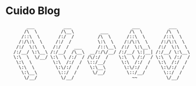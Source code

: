 # Cuido Blog

            ___           ___                       ___           ___     
           /\  \         /\__\          ___        /\  \         /\  \    
          /::\  \       /:/  /         /\  \      /::\  \       /::\  \   
         /:/\:\  \     /:/  /          \:\  \    /:/\:\  \     /:/\:\  \  
        /:/  \:\  \   /:/  /  ___      /::\__\  /:/  \:\__\   /:/  \:\  \ 
       /:/__/ \:\__\ /:/__/  /\__\  __/:/\/__/ /:/__/ \:|__| /:/__/ \:\__\
       \:\  \  \/__/ \:\  \ /:/  / /\/:/  /    \:\  \ /:/  / \:\  \ /:/  /
        \:\  \        \:\  /:/  /  \::/__/      \:\  /:/  /   \:\  /:/  / 
         \:\  \        \:\/:/  /    \:\__\       \:\/:/  /     \:\/:/  /  
          \:\__\        \::/  /      \/__/        \::/__/       \::/  /   
           \/__/         \/__/                      ~~           \/__/    





